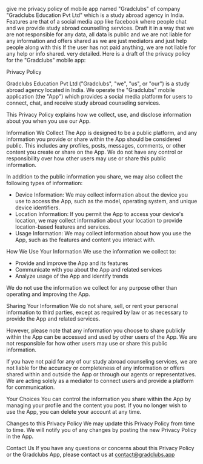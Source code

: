 give me privacy policy of mobile app named "Gradclubs" of company "Gradclubs Education Pvt Ltd" which is a study abroad agency in India. Features are that of a social media app like facebook where people chat and we provide study abroad counselling services. Draft it in a way that we are not responsible for any data, all data is public and we are not liable for any information and offers shared as we are just mediators and just help people along with this If the user has not paid anything, we are not liable for any help or info shared. very detailed.
Here is a draft of the privacy policy for the "Gradclubs" mobile app:

Privacy Policy

Gradclubs Education Pvt Ltd ("Gradclubs", "we", "us", or "our") is a study abroad agency located in India. We operate the "Gradclubs" mobile application (the "App") which provides a social media platform for users to connect, chat, and receive study abroad counseling services.

This Privacy Policy explains how we collect, use, and disclose information about you when you use our App.

Information We Collect
The App is designed to be a public platform, and any information you provide or share within the App should be considered public. This includes any profiles, posts, messages, comments, or other content you create or share on the App. We do not have any control or responsibility over how other users may use or share this public information.

In addition to the public information you share, we may also collect the following types of information:
- Device Information: We may collect information about the device you use to access the App, such as the model, operating system, and unique device identifiers.
- Location Information: If you permit the App to access your device's location, we may collect information about your location to provide location-based features and services.
- Usage Information: We may collect information about how you use the App, such as the features and content you interact with.

How We Use Your Information
We use the information we collect to:
- Provide and improve the App and its features
- Communicate with you about the App and related services
- Analyze usage of the App and identify trends

We do not use the information we collect for any purpose other than operating and improving the App.

Sharing Your Information
We do not share, sell, or rent your personal information to third parties, except as required by law or as necessary to provide the App and related services.

However, please note that any information you choose to share publicly within the App can be accessed and used by other users of the App. We are not responsible for how other users may use or share this public information.

If you have not paid for any of our study abroad counseling services, we are not liable for the accuracy or completeness of any information or offers shared within and outside the App or through our agents or representatives. We are acting solely as a mediator to connect users and provide a platform for communication.

Your Choices
You can control the information you share within the App by managing your profile and the content you post. If you no longer wish to use the App, you can delete your account at any time.

Changes to this Privacy Policy
We may update this Privacy Policy from time to time. We will notify you of any changes by posting the new Privacy Policy in the App.

Contact Us
If you have any questions or concerns about this Privacy Policy or the Gradclubs App, please contact us at contact@gradclubs.app
